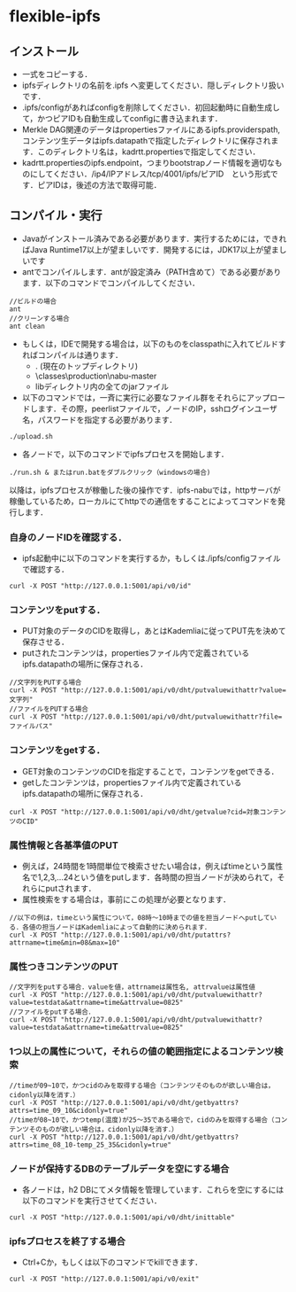# flexible-ipfs
## インストール
- 一式をコピーする．
- ipfsディレクトリの名前を.ipfs へ変更してください．隠しディレクトリ扱いです．
- .ipfs/configがあればconfigを削除してください．初回起動時に自動生成して，かつピアIDも自動生成してconfigに書き込まれます．
- Merkle DAG関連のデータはpropertiesファイルにあるipfs.providerspath, コンテンツ生データはipfs.datapathで指定したディレクトリに保存されます．このディレクトリ名は，kadrtt.propertiesで指定してください．
- kadrtt.propertiesのipfs.endpoint，つまりbootstrapノード情報を適切なものにしてください．/ip4/IPアドレス/tcp/4001/ipfs/ピアID　という形式です．ピアIDは，後述の方法で取得可能．
## コンパイル・実行
- Javaがインストール済みである必要があります．実行するためには，できればJava Runtime17以上が望ましいです．開発するには，JDK17以上が望ましいです
- antでコンパイルします．antが設定済み（PATH含めて）である必要があります．以下のコマンドでコンパイルしてください．
~~~
//ビルドの場合
ant
//クリーンする場合
ant clean
~~~
- もしくは，IDEで開発する場合は，以下のものをclasspathに入れてビルドすればコンパイルは通ります．
  - . (現在のトップディレクトリ)
  - \classes\production\nabu-master
  - libディレクトリ内の全てのjarファイル
- 以下のコマンドでは，一斉に実行に必要なファイル群をそれらにアップロードします．その際，peerlistファイルで，ノードのIP，sshログインユーザ名，パスワードを指定する必要があります．
~~~
./upload.sh
~~~
- 各ノードで，以下のコマンドでipfsプロセスを開始します．
~~~
./run.sh & またはrun.batをダブルクリック（windowsの場合)
~~~
以降は，ipfsプロセスが稼働した後の操作です．ipfs-nabuでは，httpサーバが稼働しているため，ローカルにてhttpでの通信をすることによってコマンドを発行します．
### 自身のノードIDを確認する．
- ipfs起動中に以下のコマンドを実行するか，もしくは./ipfs/configファイルで確認する．
~~~
curl -X POST "http://127.0.0.1:5001/api/v0/id"
~~~
### コンテンツをputする．
- PUT対象のデータのCIDを取得し，あとはKademliaに従ってPUT先を決めて保存させる．
- putされたコンテンツは，propertiesファイル内で定義されているipfs.datapathの場所に保存される．
~~~
//文字列をPUTする場合
curl -X POST "http://127.0.0.1:5001/api/v0/dht/putvaluewithattr?value=文字列"
//ファイルをPUTする場合
curl -X POST "http://127.0.0.1:5001/api/v0/dht/putvaluewithattr?file=ファイルパス"
~~~
### コンテンツをgetする．
- GET対象のコンテンツのCIDを指定することで，コンテンツをgetできる．
- getしたコンテンツは，propertiesファイル内で定義されているipfs.datapathの場所に保存される．
~~~
curl -X POST "http://127.0.0.1:5001/api/v0/dht/getvalue?cid=対象コンテンツのCID"
~~~
### 属性情報と各基準値のPUT
- 例えば，24時間を1時間単位で検索させたい場合は，例えばtimeという属性名で1,2,3,...24という値をputします．各時間の担当ノードが決められて，それらにputされます．
- 属性検索をする場合は，事前にこの処理が必要となります．
~~~
//以下の例は，timeという属性について，08時～10時までの値を担当ノードへputしている．各値の担当ノードはKademliaによって自動的に決められます．
curl -X POST "http://127.0.0.1:5001/api/v0/dht/putattrs?attrname=time&min=08&max=10"
~~~
### 属性つきコンテンツのPUT
~~~
//文字列をputする場合．valueを値，attrnameは属性名, attrvalueは属性値
curl -X POST "http://127.0.0.1:5001/api/v0/dht/putvaluewithattr?value=testdata&attrname=time&attrvalue=0825"
//ファイルをputする場合．
curl -X POST "http://127.0.0.1:5001/api/v0/dht/putvaluewithattr?value=testdata&attrname=time&attrvalue=0825"
~~~
### 1つ以上の属性について，それらの値の範囲指定によるコンテンツ検索
~~~
//timeが09~10で，かつcidのみを取得する場合（コンテンツそのものが欲しい場合は，cidonly以降を消す．）
curl -X POST "http://127.0.0.1:5001/api/v0/dht/getbyattrs?attrs=time_09_10&cidonly=true"
//timeが08~10で，かつtemp(温度)が25～35である場合で，cidのみを取得する場合（コンテンツそのものが欲しい場合は，cidonly以降を消す．）
curl -X POST "http://127.0.0.1:5001/api/v0/dht/getbyattrs?attrs=time_08_10-temp_25_35&cidonly=true"
~~~
### ノードが保持するDBのテーブルデータを空にする場合
- 各ノードは，h2 DBにてメタ情報を管理しています．これらを空にするには以下のコマンドを実行させてください．
~~~
curl -X POST "http://127.0.0.1:5001/api/v0/dht/inittable"
~~~
### ipfsプロセスを終了する場合
- Ctrl+Cか，もしくは以下のコマンドでkillできます．
~~~
curl -X POST "http://127.0.0.1:5001/api/v0/exit"
~~~
